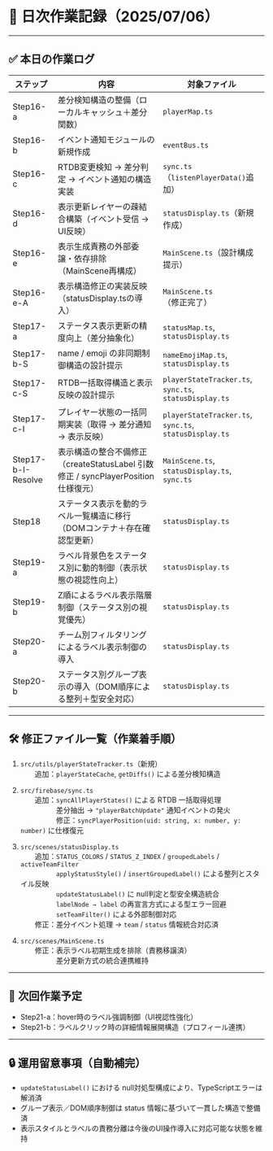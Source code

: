# 📅 日次作業記録（2025/07/06）

---

## ✅ 本日の作業ログ

| ステップ | 内容 | 対象ファイル |
|---------|------|--------------|
| Step16-a | 差分検知構造の整備（ローカルキャッシュ＋差分関数） | `playerMap.ts` |
| Step16-b | イベント通知モジュールの新規作成 | `eventBus.ts` |
| Step16-c | RTDB変更検知 → 差分判定 → イベント通知の構造実装 | `sync.ts`（`listenPlayerData()`追加） |
| Step16-d | 表示更新レイヤーの疎結合構築（イベント受信 → UI反映） | `statusDisplay.ts`（新規作成） |
| Step16-e | 表示生成責務の外部委譲・依存排除（MainScene再構成） | `MainScene.ts`（設計構成提示） |
| Step16-e-A | 表示構造修正の実装反映（statusDisplay.tsの導入） | `MainScene.ts`（修正完了） |
| Step17-a | ステータス表示更新の精度向上（差分抽象化） | `statusMap.ts`, `statusDisplay.ts` |
| Step17-b-S | name / emoji の非同期制御構造の設計提示 | `nameEmojiMap.ts`, `statusDisplay.ts` |
| Step17-c-S | RTDB一括取得構造と表示反映の設計提示 | `playerStateTracker.ts`, `sync.ts`, `statusDisplay.ts` |
| Step17-c-I | プレイヤー状態の一括同期実装（取得 → 差分通知 → 表示反映） | `playerStateTracker.ts`, `sync.ts`, `statusDisplay.ts` |
| Step17-b-I-Resolve | 表示構造の整合不備修正（createStatusLabel 引数修正 / syncPlayerPosition 仕様復元） | `MainScene.ts`, `statusDisplay.ts`, `sync.ts` |
| Step18 | ステータス表示を動的ラベル一覧構造に移行（DOMコンテナ＋存在確認型更新） | `statusDisplay.ts` |
| Step19-a | ラベル背景色をステータス別に動的制御（表示状態の視認性向上） | `statusDisplay.ts` |
| Step19-b | Z順によるラベル表示階層制御（ステータス別の視覚優先） | `statusDisplay.ts` |
| Step20-a | チーム別フィルタリングによるラベル表示制御の導入 | `statusDisplay.ts` |
| Step20-b | ステータス別グループ表示の導入（DOM順序による整列＋型安全対応） | `statusDisplay.ts` |

---

## 🛠 修正ファイル一覧（作業着手順）

1. `src/utils/playerStateTracker.ts`（新規）  
  追加：`playerStateCache`, `getDiffs()` による差分検知構造

2. `src/firebase/sync.ts`  
  追加：`syncAllPlayerStates()` による RTDB 一括取得処理  
     差分抽出 → `"playerBatchUpdate"` 通知イベントの発火  
     修正：`syncPlayerPosition(uid: string, x: number, y: number)` に仕様復元

3. `src/scenes/statusDisplay.ts`  
  追加：`STATUS_COLORS` / `STATUS_Z_INDEX` / `groupedLabels` / `activeTeamFilter`  
     `applyStatusStyle()` / `insertGroupedLabel()` による整列とスタイル反映  
     `updateStatusLabel()` に null判定と型安全構造統合  
     `labelNode → label` の再宣言方式による型エラー回避  
     `setTeamFilter()` による外部制御対応  
  修正：差分イベント処理 → `team` / `status` 情報統合対応済

4. `src/scenes/MainScene.ts`  
  修正：表示ラベル初期生成を排除（責務移譲済）  
     差分更新方式の統合連携維持

---

## 🎯 次回作業予定

- Step21-a：hover時のラベル強調制御（UI視認性強化）  
- Step21-b：ラベルクリック時の詳細情報展開構造（プロフィール連携）

---

## 🔒 運用留意事項（自動補完）

- `updateStatusLabel()` における null対処型構成により、TypeScriptエラーは解消済  
- グループ表示／DOM順序制御は status 情報に基づいて一貫した構造で整備済  
- 表示スタイルとラベルの責務分離は今後のUI操作導入に対応可能な状態を維持